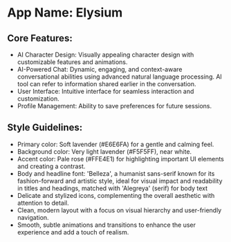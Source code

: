 # **App Name**: Elysium

## Core Features:

- AI Character Design: Visually appealing character design with customizable features and animations.
- AI-Powered Chat: Dynamic, engaging, and context-aware conversational abilities using advanced natural language processing. AI tool can refer to information shared earlier in the conversation.
- User Interface: Intuitive interface for seamless interaction and customization.
- Profile Management: Ability to save preferences for future sessions.

## Style Guidelines:

- Primary color: Soft lavender (#E6E6FA) for a gentle and calming feel.
- Background color: Very light lavender (#F5F5FF), near white.
- Accent color: Pale rose (#FFE4E1) for highlighting important UI elements and creating a contrast.
- Body and headline font: 'Belleza', a humanist sans-serif known for its fashion-forward and artistic style, ideal for visual impact and readability in titles and headings, matched with 'Alegreya' (serif) for body text
- Delicate and stylized icons, complementing the overall aesthetic with attention to detail.
- Clean, modern layout with a focus on visual hierarchy and user-friendly navigation.
- Smooth, subtle animations and transitions to enhance the user experience and add a touch of realism.